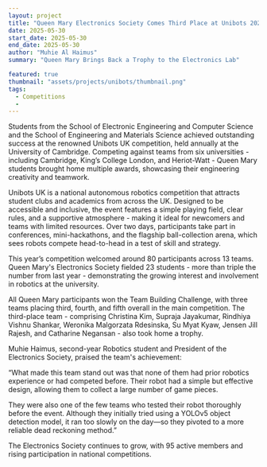 ```yaml
---
layout: project
title: "Queen Mary Electronics Society Comes Third Place at Unibots 2025"
date: 2025-05-30
start_date: 2025-05-30
end_date: 2025-05-30
author: "Muhie Al Haimus"
summary: "Queen Mary Brings Back a Trophy to the Electronics Lab"

featured: true
thumbnail: "assets/projects/unibots/thumbnail.png"
tags:
  - Competitions
  - 
---
```


Students from the School of Electronic Engineering and Computer Science and the School of Engineering and Materials Science achieved outstanding success at the renowned Unibots UK competition, held annually at the University of Cambridge. Competing against teams from six universities - including Cambridge, King’s College London, and Heriot-Watt - Queen Mary students brought home multiple awards, showcasing their engineering creativity and teamwork.

Unibots UK is a national autonomous robotics competition that attracts student clubs and academics from across the UK. Designed to be accessible and inclusive, the event features a simple playing field, clear rules, and a supportive atmosphere - making it ideal for newcomers and teams with limited resources. Over two days, participants take part in conferences, mini-hackathons, and the flagship ball-collection arena, which sees robots compete head-to-head in a test of skill and strategy.

This year’s competition welcomed around 80 participants across 13 teams. Queen Mary's Electronics Society fielded 23 students - more than triple the number from last year - demonstrating the growing interest and involvement in robotics at the university.

All Queen Mary participants won the Team Building Challenge, with three teams placing third, fourth, and fifth overall in the main competition. The third-place team - comprising Christina Kim, Supraja Jayakumar, Rindhiya Vishnu Shankar, Weronika Malgorzata Rdesinska, Su Myat Kyaw, Jensen Jill Rajesh, and Catharine Negansan - also took home a trophy.

Muhie Haimus, second-year Robotics student and President of the Electronics Society, praised the team's achievement:

“What made this team stand out was that none of them had prior robotics experience or had competed before. Their robot had a simple but effective design, allowing them to collect a large number of game pieces.

They were also one of the few teams who tested their robot thoroughly before the event. Although they initially tried using a YOLOv5 object detection model, it ran too slowly on the day—so they pivoted to a more reliable dead reckoning method.”

The Electronics Society continues to grow, with 95 active members and rising participation in national competitions.